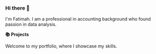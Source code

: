 ### Hi there 👋

I'm Fatimah. I am a professional in accounting background who found passion in data analysis.

**📚 Projects**

Welcome to my portfolio, where I showcase my skills.


